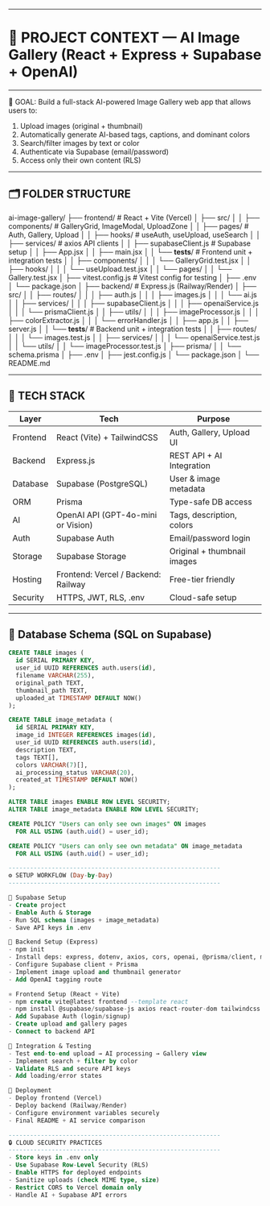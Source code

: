 ***
# 🧠 PROJECT CONTEXT — AI Image Gallery (React + Express + Supabase + OpenAI)
***

🎯 GOAL:
Build a full-stack AI-powered Image Gallery web app that allows users to:
1. Upload images (original + thumbnail)
2. Automatically generate AI-based tags, captions, and dominant colors
3. Search/filter images by text or color
4. Authenticate via Supabase (email/password)
5. Access only their own content (RLS)

-----------------------------------------------------------
🗂️ FOLDER STRUCTURE
-----------------------------------------------------------

ai-image-gallery/
├── frontend/                     # React + Vite (Vercel)
│   ├── src/
│   │   ├── components/           # GalleryGrid, ImageModal, UploadZone
│   │   ├── pages/                # Auth, Gallery, Upload
│   │   ├── hooks/                # useAuth, useUpload, useSearch
│   │   ├── services/             # axios API clients
│   │   ├── supabaseClient.js     # Supabase setup
│   │   ├── App.jsx
│   │   ├── main.jsx
│   │   └── __tests__/            # Frontend unit + integration tests
│   │       ├── components/
│   │       │   └── GalleryGrid.test.jsx
│   │       ├── hooks/
│   │       │   └── useUpload.test.jsx
│   │       └── pages/
│   │           └── Gallery.test.jsx
│   ├── vitest.config.js          # Vitest config for testing
│   ├── .env
│   └── package.json
│
├── backend/                      # Express.js (Railway/Render)
│   ├── src/
│   │   ├── routes/
│   │   │   ├── auth.js
│   │   │   ├── images.js
│   │   │   └── ai.js
│   │   ├── services/
│   │   │   ├── supabaseClient.js
│   │   │   ├── openaiService.js
│   │   │   └── prismaClient.js
│   │   ├── utils/
│   │   │   ├── imageProcessor.js
│   │   │   ├── colorExtractor.js
│   │   │   └── errorHandler.js
│   │   ├── app.js
│   │   ├── server.js
│   │   └── __tests__/            # Backend unit + integration tests
│   │       ├── routes/
│   │       │   └── images.test.js
│   │       ├── services/
│   │       │   └── openaiService.test.js
│   │       └── utils/
│   │           └── imageProcessor.test.js
│   ├── prisma/
│   │   └── schema.prisma
│   ├── .env
│   ├── jest.config.js
│   └── package.json
│
└── README.md

-----------------------------------------------------------
🧩 TECH STACK
-----------------------------------------------------------

| Layer | Tech | Purpose |
|-------|------|----------|
| Frontend | React (Vite) + TailwindCSS | Auth, Gallery, Upload UI |
| Backend | Express.js | REST API + AI Integration |
| Database | Supabase (PostgreSQL) | User & image metadata |
| ORM | Prisma | Type-safe DB access |
| AI | OpenAI API (GPT-4o-mini or Vision) | Tags, description, colors |
| Auth | Supabase Auth | Email/password login |
| Storage | Supabase Storage | Original + thumbnail images |
| Hosting | Frontend: Vercel / Backend: Railway | Free-tier friendly |
| Security | HTTPS, JWT, RLS, .env | Cloud-safe setup |

-----------------------------------------------------------
🧱 Database Schema (SQL on Supabase)
-----------------------------------------------------------

```sql
CREATE TABLE images (
  id SERIAL PRIMARY KEY,
  user_id UUID REFERENCES auth.users(id),
  filename VARCHAR(255),
  original_path TEXT,
  thumbnail_path TEXT,
  uploaded_at TIMESTAMP DEFAULT NOW()
);

CREATE TABLE image_metadata (
  id SERIAL PRIMARY KEY,
  image_id INTEGER REFERENCES images(id),
  user_id UUID REFERENCES auth.users(id),
  description TEXT,
  tags TEXT[],
  colors VARCHAR(7)[],
  ai_processing_status VARCHAR(20),
  created_at TIMESTAMP DEFAULT NOW()
);

ALTER TABLE images ENABLE ROW LEVEL SECURITY;
ALTER TABLE image_metadata ENABLE ROW LEVEL SECURITY;

CREATE POLICY "Users can only see own images" ON images
  FOR ALL USING (auth.uid() = user_id);

CREATE POLICY "Users can only see own metadata" ON image_metadata
  FOR ALL USING (auth.uid() = user_id);

-----------------------------------------------------------
⚙️ SETUP WORKFLOW (Day-by-Day)
-----------------------------------------------------------

🐘 Supabase Setup
- Create project
- Enable Auth & Storage
- Run SQL schema (images + image_metadata)
- Save API keys in .env

🧩 Backend Setup (Express)
- npm init
- Install deps: express, dotenv, axios, cors, openai, @prisma/client, multer, sharp, color-thief-node, supabase-js
- Configure Supabase client + Prisma
- Implement image upload and thumbnail generator
- Add OpenAI tagging route

⚛️ Frontend Setup (React + Vite)
- npm create vite@latest frontend --template react
- npm install @supabase/supabase-js axios react-router-dom tailwindcss
- Add Supabase Auth (login/signup)
- Create upload and gallery pages
- Connect to backend API

🧪 Integration & Testing
- Test end-to-end upload → AI processing → Gallery view
- Implement search + filter by color
- Validate RLS and secure API keys
- Add loading/error states

🚀 Deployment
- Deploy frontend (Vercel)
- Deploy backend (Railway/Render)
- Configure environment variables securely
- Final README + AI service comparison

-----------------------------------------------------------
🔒 CLOUD SECURITY PRACTICES
-----------------------------------------------------------
- Store keys in .env only
- Use Supabase Row-Level Security (RLS)
- Enable HTTPS for deployed endpoints
- Sanitize uploads (check MIME type, size)
- Restrict CORS to Vercel domain only
- Handle AI + Supabase API errors
